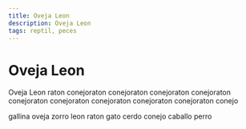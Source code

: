 ```yaml
---
title: Oveja Leon
description: Oveja Leon
tags: reptil, peces
---
```


# Oveja Leon

Oveja Leon raton conejoraton conejoraton conejoraton conejoraton conejoraton conejoraton conejoraton conejoraton conejoraton conejo

gallina oveja zorro leon raton gato cerdo conejo caballo perro